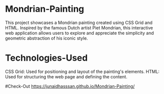 # Mondrian-Painting
This project showcases a Mondrian painting created using CSS Grid and HTML. Inspired by the famous Dutch artist Piet Mondrian, this interactive web application allows users to explore and appreciate the simplicity and geometric abstraction of his iconic style.

# Technologies-Used
CSS Grid: Used for positioning and layout of the painting's elements.
HTML: Used for structuring the web page and defining the content.

#Check-Out
https://junaidhasssan.github.io/Mondrian-Painting/
